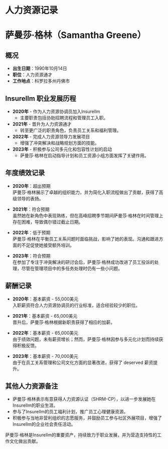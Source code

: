 # 人力资源记录

# 萨曼莎·格林（Samantha Greene）

## 概况
- **出生日期**：1990年10月14日
- **职位**：人力资源通才
- **工作地点**：科罗拉多州丹佛市

## Insurellm 职业发展历程
- **2020年** - 作为人力资源协调员加入Insurellm
  - 主要职责包括协助招聘流程和管理员工入职。
- **2021年** - 晋升为人力资源通才
  - 转至更广泛的职责角色，负责员工关系和福利管理。
- **2022年** - 完成人力资源领导力发展项目
  - 增强了冲突解决和战略规划方面的技能。
- **2023年** - 积极参与公司多元化和包容性计划的启动
  - 萨曼莎·格林在启动指导计划和员工资源小组方面发挥了关键作用。

## 年度绩效记录
- **2020年**：超出预期  
  萨曼莎·格林展示了卓越的组织能力，并为简化入职流程做出了贡献，获得了高级领导的表扬。

- **2021年**：符合预期  
  虽然她在新角色中表现熟练，但在高峰招聘季节期间萨曼莎·格林在时间管理上存在困难，导致偶尔错过截止日期。

- **2022年**：低于预期  
  萨曼莎·格林在平衡员工关系问题时面临挑战，影响了她的表现。沟通和跟进方面的不足促使她接受额外培训。

- **2023年**：符合预期  
  在参加了专注于冲突解决的研讨会后，萨曼莎·格林成功改进了员工投诉的处理，尽管在管理项目中的多任务处理时仍有一些小问题。

## 薪酬记录
- **2020年**：基本薪资 - 55,000美元  
  入职薪资符合人力资源协调员的行业标准，适合经验较少的职位。

- **2021年**：基本薪资 - 65,000美元  
  晋升后，萨曼莎·格林根据新职责获得了相应的加薪。

- **2022年**：基本薪资 - 65,000美元  
  由于绩效问题，未有薪资增长；然而，萨曼莎·格林因参与多元化计划而持续获得积极反馈。

- **2023年**：基本薪资 - 70,000美元  
  由于在员工关系管理和公司文化方面的显著改进，获得了 deserved 薪资提升。

## 其他人力资源备注
- 萨曼莎·格林表示有意获得人力资源认证（SHRM-CP），以进一步发展她在Insurellm的职业生涯。
- 参与了Insurellm的员工福利计划，推广员工心理健康资源。
- 积极参与当地非营利组织的志愿服务，并鼓励员工参与社区外展项目，增强了Insurellm的企业社会责任活动。

萨曼莎·格林是Insurellm的重要资产，持续致力于职业发展，并为营造支持性的工作文化做出贡献。